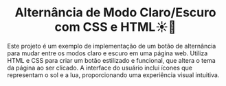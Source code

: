 <h1 align="center">Alternância de Modo Claro/Escuro com CSS e HTML☀️🌛</h1>
<p>Este projeto é um exemplo de implementação de um botão de alternância para mudar entre os modos claro e escuro em uma página web. Utiliza HTML e CSS para criar um botão estilizado e funcional, que altera o tema da página ao ser clicado. A interface do usuário inclui ícones que representam o sol e a lua, proporcionando uma experiência visual intuitiva.</p>
